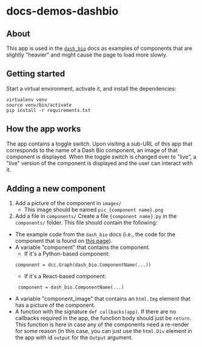 # docs-demos-dashbio

## About

This app is used in the [`dash_bio`](https://dash.plot.ly/dash-bio) docs as
examples of components that are slightly "heavier" and might cause the
page to load more slowly.

## Getting started

Start a virtual environment, activate it, and install the dependencies:

```
virtualenv venv
source venv/bin/activate
pip install -r requirements.txt
```

## How the app works

The app contains a toggle switch. Upon visiting a sub-URL of this app
that corresponds to the name of a Dash Bio component, an image of that
component is displayed. When the toggle switch is changed over to
"live", a "live" version of the component is displayed and the user
can interact with it.

## Adding a new component
1. Add a picture of the component in `images/`
	* This image should be named `pic_{component name}.png`
2. Add a file in `components/`
Create a file `{component name}.py` in the
`components/` folder. This file should contain the following:
* The example code from the `dash_bio` docs (i.e., the code for the
  component that is found on [this
  page](https://dash.plot.ly/dash-bio)).
* A variable "component" that contains the component.
  * If it's a Python-based component:
   ```
  component = dcc.Graph(dash_bio.ComponentName(...))
  ```
    * If it's a React-based component:
   ```
    component = dash_bio.ComponentName(...)
  ```
* A variable "component_image" that contains an `html.Img` element
  that has a picture of the component.
* A function with the signature `def callbacks(app)`. If there are no
  callbacks required in the app, the function body should just be
  `return`. This function is here in case any of the components need a
  re-render for some reason (in this case, you can just use the
  `html.Div` element in the app with id `output` for the `Output`
  argument.